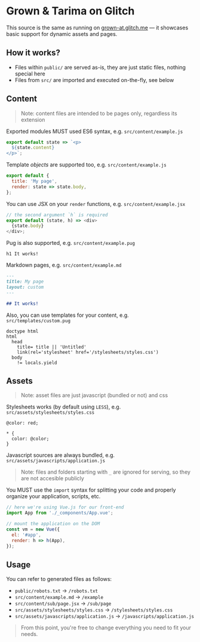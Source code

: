 # Grown & Tarima on Glitch

This source is the same as running on [grown-at.glitch.me](https://grown-at.glitch.me/) &mdash; it showcases basic support for dynamic assets and pages.

## How it works?

- Files within `public/` are served as-is, they are just static files, nothing special here
- Files from `src/` are imported and executed on-the-fly, see below

## Content

> Note: content files are intended to be pages only, regardless its extension

Exported modules MUST used ES6 syntax, e.g. `src/content/example.js`

```js
export default state => `<p>
  ${state.content}
</p>`;
```

Template _objects_ are supported too, e.g. `src/content/example.js`

```js
export default {
  title: 'My page',
  render: state => state.body,
};
```

You can use JSX on your `render` functions, e.g. `src/content/example.jsx`

```js
// the second argument `h` is required
export default (state, h) => <div>
  {state.body}
</div>;
```

Pug is also supported, e.g. `src/content/example.pug`

```pug
h1 It works!
```

Markdown pages, e.g. `src/content/example.md`

```markdown
---
title: My page
layout: custom
---

## It works!
```

Also, you can use templates for your content, e.g. `src/templates/custom.pug`

```pug
doctype html
html
  head
    title= title || 'Untitled'
    link(rel='stylesheet' href='/stylesheets/styles.css')
  body
    != locals.yield
```

## Assets

> Note: asset files are just javascript (bundled or not) and css

Stylesheets works (by default using `LESS`), e.g. `src/assets/stylesheets/styles.css`

```less
@color: red;

* {
  color: @color;
}
```

Javascript sources are always bundled, e.g. `src/assets/javascripts/application.js`

> Note: files and folders starting with `_` are ignored for serving, so they are not accesible publicly

You MUST use the `import` syntax for splitting your code and properly organize your application, scripts, etc.

```js
// here we're using Vue.js for our front-end
import App from './_components/App.vue';

// mount the application on the DOM
const vm = new Vue({
  el: '#app',
  render: h => h(App),
});
```

## Usage

You can refer to generated files as follows:

- `public/robots.txt` &rarr; `/robots.txt`
- `src/content/example.md` &rarr; `/example`
- `src/content/sub/page.jsx` &rarr; `/sub/page`
- `src/assets/stylesheets/styles.css` &rarr; `/stylesheets/styles.css`
- `src/assets/javascripts/application.js` &rarr; `/javascripts/application.js`

> From this point, you're free to change everything you need to fit your needs.
